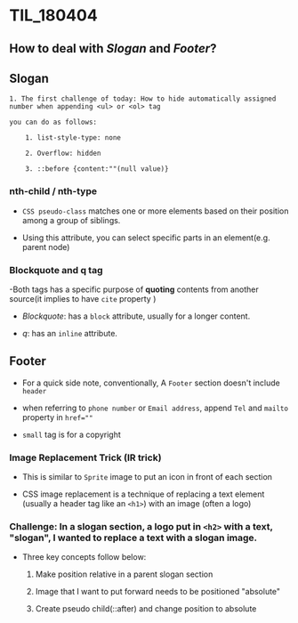 # TIL_180404

## How to deal with *Slogan* and *Footer*?

## Slogan

    1. The first challenge of today: How to hide automatically assigned number when appending <ul> or <ol> tag

    you can do as follows:

        1. list-style-type: none

        2. Overflow: hidden

        3. ::before {content:""(null value)}


### nth-child / nth-type

- `CSS pseudo-class` matches one or more elements based on their position among a group of siblings.

- Using this attribute, you can select specific parts in an element(e.g. parent node)


### Blockquote and q tag 

-Both tags has a specific purpose of **quoting** contents from another source(it implies to have `cite` property )

- *Blockquote*: has a `block` attribute, usually for a longer content.

- *q*: has an `inline` attribute.


## Footer

- For a quick side note, conventionally, A `Footer` section doesn't include `header`

- when referring to `phone number` or `Email address`, append `Tel` and `mailto` property in `href=""`

- `small` tag is for a copyright


### Image Replacement Trick (IR trick)

- This is similar to `Sprite` image to put an icon in front of each section

- CSS image replacement is a technique of replacing a text element (usually a header tag like an `<h1>`) with an image (often a logo)

### Challenge: In a slogan section, a logo put in `<h2>` with a text, "slogan", I wanted to replace a text with a slogan image.

- Three key concepts follow below:

    1. Make position relative in a parent slogan section

    2. Image that I want to put forward needs to be positioned "absolute"

    3. Create pseudo child(::after) and change position to absolute


 


    

    
